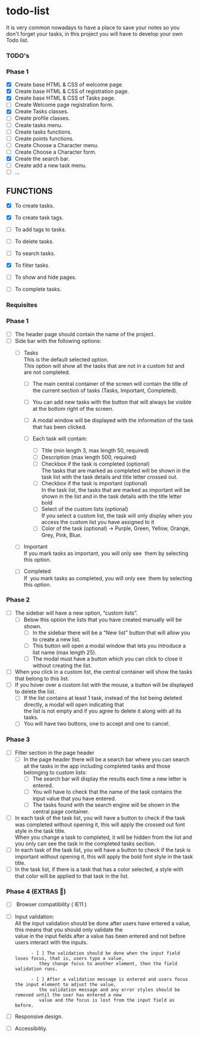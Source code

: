 # todo-list
It is very common nowadays to have a place to save your notes so you don't forget your tasks, in this project you will have to develop your own Todo list.


### TODO's

### Phase 1

- [x] Create base HTML & CSS of welcome page.
- [x] Create base HTML & CSS of registration page.
- [x] Create base HTML & CSS of Tasks page.
- [ ] Create Welcome page registration form.
- [x] Create Tasks classes.
- [ ] Create profile classes.
- [ ] Create tasks menu.
- [ ] Create tasks functions.
- [ ] Create points functions.
- [ ] Create Choose a Character menu.
- [ ] Create Choose a Character form.
- [x] Create the search bar.
- [ ] Create add a new task menu.
- [ ] ...

## FUNCTIONS

- [x] To create tasks.
- [x] To create task tags.
- [ ] To add tags to tasks.
- [ ] To delete tasks.
- [ ] To search tasks.
- [x] To filter tasks.
- [ ] To show and hide pages.
- [ ] To complete tasks.




### Requisites

### Phase 1
  
- [ ] The header page should contain the name of the project.  
- [ ] Side bar with the following options:  
    - [ ] Tasks  
        This is the default selected option.  
        This option will show all the tasks that are not in a custom list and are not completed.  
  
        - [ ] The main central container of the screen will contain the title of the current section of tasks (Tasks, Important, Completed).  
        - [ ] You can add new tasks with the button that will always be visible at the bottom right of the screen.  
        - [ ] A modal window will be displayed with the information of the task that has been clicked.  
  
        - [ ] Each task will contain:  
            - [ ] Title (min length 3, max length 50, required)  
            - [ ] Description (max length 500, required)  
            - [ ] Checkbox if the task is completed (optional)  
                The tasks that are marked as completed will be shown in the task list with the task details and title letter crossed out.   
            - [ ] Checkbox if the task is important (optional)  
                In the task list, the tasks that are marked as important will be shown in the list and in the task details with the title letter bold  
            - [ ] Select of the custom lists (optional)  
                If you select a custom list, the task will only display when you access the custom list you have assigned to it  
            - [ ] Color of the task (optional) -> Purple, Green, Yellow, Orange, Grey, Pink, Blue.  
  
    - [ ] Important  
        If you mark tasks as important, you will only see  them by selecting this option.  
    - [ ] Completed  
        If  you mark tasks as completed, you will only see  them by selecting this option.  
  
### Phase 2  
  
- [ ] The sidebar will have a new option, “custom lists”.  
    - [ ] Below this option the lists that you have created manually will be shown.  
        - [ ] In the sidebar there will be a "New list" button that will allow you to create a new list.  
        - [ ] This button will open a modal window that lets you introduce a list name (max length 25).  
        - [ ] The modal must have a button which you can click to close it without creating the list.  
- [ ] When you click in a custom list, the central container will show the tasks that belong to this list.  
- [ ] If you hover over a custom list with the mouse, a button will be displayed to delete the list.  
    - [ ] If the list contains at least 1 task, instead of the list being deleted directly, a modal will open indicating that   
         the list is not empty and if you agree to delete it along with all its tasks.  
    - [ ] You will have two buttons, one to accept and one to cancel.  
  
### Phase 3  
  
- [ ] Filter section in the page header  
    - [ ] In the page header there will be a search bar where you can search all the tasks in the app including completed tasks and those belonging to custom lists:  
        - [ ] The search bar will display the results each time a new letter is entered.  
        - [ ] You will have to check that the name of the task contains the input value that you have entered.  
        - [ ] The tasks found with the search engine will be shown in the central page container.    
- [ ] In each task of the task list, you will have a button to check if the task was completed without opening it, this will apply the crossed out font style in the task title.  
    When you change a task to completed, it will be hidden from the list and you only can see the task in the completed tasks section.    
- [ ] In each task of the task list, you will have a button to check if the task is important without opening it, this will apply the bold font style in the task title.  
- [ ] In the task list, if there is a task that has a color selected, a style with that color will be applied to that task in the list.  
  
### Phase 4 (EXTRAS 💯)  
  
- [ ]  Browser compatibility ( IE11 )  
- [ ] Input validation:  
        All the input validation should be done after users have entered a value, this means that you should only validate the   
        value in the input fields after a value has been entered and not before users interact with the inputs.   
  
            - [ ] The validation should be done when the input field loses focus, that is, users type a value,   
               they change focus to another element, then the field validation runs.  
  
            - [ ] After a validation message is entered and users focus the input element to adjust the value,   
               the validation message and any error styles should be removed until the user has entered a new   
               value and the focus is lost from the input field as before.  
- [ ] Responsive design.  
- [ ] Accessibility.  
  
